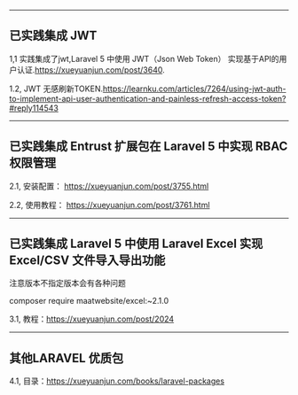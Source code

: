 -----
已实践集成  JWT  
-----
1,1  实践集成了jwt,Laravel 5 中使用 JWT（Json Web Token） 实现基于API的用户认证.https://xueyuanjun.com/post/3640.

1.2, JWT 无感刷新TOKEN.https://learnku.com/articles/7264/using-jwt-auth-to-implement-api-user-authentication-and-painless-refresh-access-token?#reply114543

-----
已实践集成  Entrust 扩展包在 Laravel 5 中实现 RBAC 权限管理
-----
2.1, 安装配置： https://xueyuanjun.com/post/3755.html

2.2, 使用教程： https://xueyuanjun.com/post/3761.html


-----
已实践集成   Laravel 5 中使用 Laravel Excel 实现 Excel/CSV 文件导入导出功能
-----
注意版本不指定版本会有各种问题

composer require maatwebsite/excel:~2.1.0 

3.1,  教程：https://xueyuanjun.com/post/2024


-----
其他LARAVEL 优质包
-----

4.1,  目录：https://xueyuanjun.com/books/laravel-packages